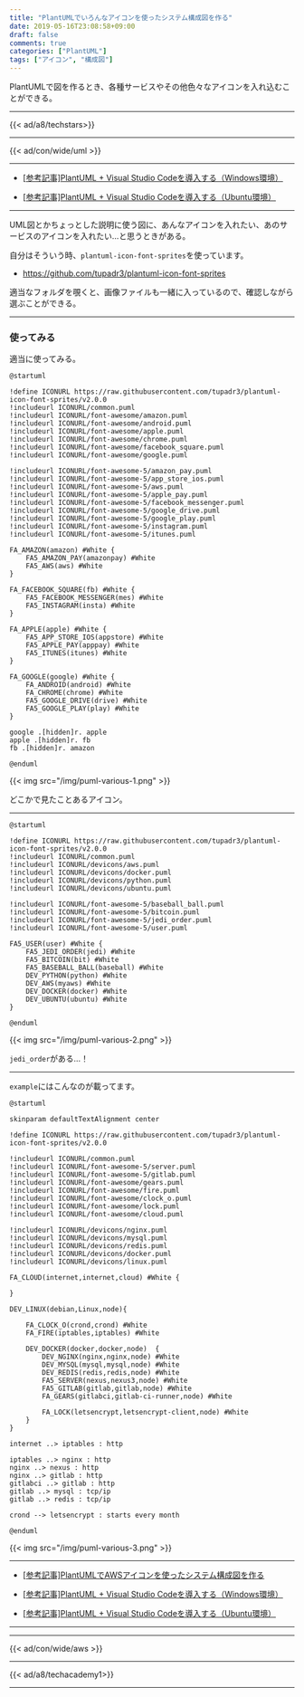```yaml
---
title: "PlantUMLでいろんなアイコンを使ったシステム構成図を作る"
date: 2019-05-16T23:08:58+09:00
draft: false
comments: true
categories: ["PlantUML"]
tags: ["アイコン", "構成図"]
---
```


PlantUMLで図を作るとき、各種サービスやその他色々なアイコンを入れ込むことができる。

<!--more-->

---

{{< ad/a8/techstars>}}

---

{{< ad/con/wide/uml >}}

---

- [[参考記事]PlantUML + Visual Studio Codeを導入する（Windows環境）](https://www.ted027.com/post/puml-win)

- [[参考記事]PlantUML + Visual Studio Codeを導入する（Ubuntu環境）](https://www.ted027.com/post/puml-ubu)

---

UML図とかちょっとした説明に使う図に、あんなアイコンを入れたい、あのサービスのアイコンを入れたい…と思うときがある。

自分はそういう時、`plantuml-icon-font-sprites`を使っています。

- https://github.com/tupadr3/plantuml-icon-font-sprites

適当なフォルダを覗くと、画像ファイルも一緒に入っているので、確認しながら選ぶことができる。

---

### 使ってみる

適当に使ってみる。

```plantuml
@startuml

!define ICONURL https://raw.githubusercontent.com/tupadr3/plantuml-icon-font-sprites/v2.0.0
!includeurl ICONURL/common.puml
!includeurl ICONURL/font-awesome/amazon.puml
!includeurl ICONURL/font-awesome/android.puml
!includeurl ICONURL/font-awesome/apple.puml
!includeurl ICONURL/font-awesome/chrome.puml
!includeurl ICONURL/font-awesome/facebook_square.puml
!includeurl ICONURL/font-awesome/google.puml

!includeurl ICONURL/font-awesome-5/amazon_pay.puml
!includeurl ICONURL/font-awesome-5/app_store_ios.puml
!includeurl ICONURL/font-awesome-5/aws.puml
!includeurl ICONURL/font-awesome-5/apple_pay.puml
!includeurl ICONURL/font-awesome-5/facebook_messenger.puml
!includeurl ICONURL/font-awesome-5/google_drive.puml
!includeurl ICONURL/font-awesome-5/google_play.puml
!includeurl ICONURL/font-awesome-5/instagram.puml
!includeurl ICONURL/font-awesome-5/itunes.puml

FA_AMAZON(amazon) #White {
    FA5_AMAZON_PAY(amazonpay) #White
    FA5_AWS(aws) #White
}

FA_FACEBOOK_SQUARE(fb) #White {
    FA5_FACEBOOK_MESSENGER(mes) #White
    FA5_INSTAGRAM(insta) #White
}

FA_APPLE(apple) #White {
    FA5_APP_STORE_IOS(appstore) #White
    FA5_APPLE_PAY(apppay) #White
    FA5_ITUNES(itunes) #White
}

FA_GOOGLE(google) #White {
    FA_ANDROID(android) #White
    FA_CHROME(chrome) #White
    FA5_GOOGLE_DRIVE(drive) #White
    FA5_GOOGLE_PLAY(play) #White
}

google .[hidden]r. apple
apple .[hidden]r. fb
fb .[hidden]r. amazon

@enduml
```

{{< img src="/img/puml-various-1.png" >}}

どこかで見たことあるアイコン。

---

```plantuml
@startuml

!define ICONURL https://raw.githubusercontent.com/tupadr3/plantuml-icon-font-sprites/v2.0.0
!includeurl ICONURL/common.puml
!includeurl ICONURL/devicons/aws.puml
!includeurl ICONURL/devicons/docker.puml
!includeurl ICONURL/devicons/python.puml
!includeurl ICONURL/devicons/ubuntu.puml

!includeurl ICONURL/font-awesome-5/baseball_ball.puml
!includeurl ICONURL/font-awesome-5/bitcoin.puml
!includeurl ICONURL/font-awesome-5/jedi_order.puml
!includeurl ICONURL/font-awesome-5/user.puml

FA5_USER(user) #White {
    FA5_JEDI_ORDER(jedi) #White
    FA5_BITCOIN(bit) #White
    FA5_BASEBALL_BALL(baseball) #White
    DEV_PYTHON(python) #White
    DEV_AWS(myaws) #White
    DEV_DOCKER(docker) #White
    DEV_UBUNTU(ubuntu) #White
}

@enduml
```

{{< img src="/img/puml-various-2.png" >}}

`jedi_order`がある…！

---


`example`にはこんなのが載ってます。

```plantuml
@startuml

skinparam defaultTextAlignment center

!define ICONURL https://raw.githubusercontent.com/tupadr3/plantuml-icon-font-sprites/v2.0.0

!includeurl ICONURL/common.puml
!includeurl ICONURL/font-awesome-5/server.puml
!includeurl ICONURL/font-awesome-5/gitlab.puml
!includeurl ICONURL/font-awesome/gears.puml
!includeurl ICONURL/font-awesome/fire.puml
!includeurl ICONURL/font-awesome/clock_o.puml
!includeurl ICONURL/font-awesome/lock.puml
!includeurl ICONURL/font-awesome/cloud.puml

!includeurl ICONURL/devicons/nginx.puml
!includeurl ICONURL/devicons/mysql.puml
!includeurl ICONURL/devicons/redis.puml
!includeurl ICONURL/devicons/docker.puml
!includeurl ICONURL/devicons/linux.puml

FA_CLOUD(internet,internet,cloud) #White {

}

DEV_LINUX(debian,Linux,node){

	FA_CLOCK_O(crond,crond) #White
	FA_FIRE(iptables,iptables) #White

	DEV_DOCKER(docker,docker,node)  {
		DEV_NGINX(nginx,nginx,node) #White
		DEV_MYSQL(mysql,mysql,node) #White
		DEV_REDIS(redis,redis,node) #White
		FA5_SERVER(nexus,nexus3,node) #White
		FA5_GITLAB(gitlab,gitlab,node) #White
		FA_GEARS(gitlabci,gitlab-ci-runner,node) #White

		FA_LOCK(letsencrypt,letsencrypt-client,node) #White
	}
}

internet ..> iptables : http

iptables ..> nginx : http
nginx ..> nexus : http
nginx ..> gitlab : http
gitlabci ..> gitlab : http
gitlab ..> mysql : tcp/ip
gitlab ..> redis : tcp/ip

crond --> letsencrypt : starts every month

@enduml
```

{{< img src="/img/puml-various-3.png" >}}

---

- [[参考記事]PlantUMLでAWSアイコンを使ったシステム構成図を作る](https://www.ted027.com/post/puml-aws)

- [[参考記事]PlantUML + Visual Studio Codeを導入する（Windows環境）](https://www.ted027.com/post/puml-win)

- [[参考記事]PlantUML + Visual Studio Codeを導入する（Ubuntu環境）](https://www.ted027.com/post/puml-ubu)

---

---

{{< ad/con/wide/aws >}}

---

{{< ad/a8/techacademy1>}}

---
